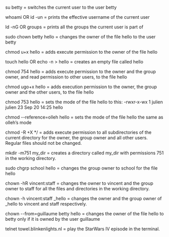 su betty = switches the current user to the user betty

whoami OR id -un = prints the effective username of the current user

Id -nG OR groups = prints all the groups the current user is part of

sudo chown betty hello = changes the owner of the file hello to the user betty

chmod u+x  hello = adds execute permission to the owner of the file hello

touch hello OR echo -n > hello = creates an empty file called hello

chmod 754 hello = adds execute permission to the owner and the group owner, and read permission to other users, to the file hello

chmod ugo+x hello =  adds execution permission to the owner, the group owner and the other users, to the file hello

chmod 753 hello =  sets the mode of the file hello to this:   -rwxr-x-wx 1 julien julien 23 Sep 20 14:25 hello

chmod --reference=olleh hello = sets the mode of the file hello the same as olleh’s mode

chmod -R +X */ = adds execute permission to all subdirectories of the current directory for the owner, the group owner and all other users.
Regular files should not be changed.

mkdir -m751 my_dir = creates a directory called my_dir with permissions 751 in the working directory.

sudo chgrp school hello = changes the group owner to school for the file hello

chown -hR vincent:staff = changes the owner to vincent and the group owner to staff for all the files and directories in the working directory.

chown -h vincent:staff _hello = changes the owner and the group owner of _hello to vincent and staff respectively.

chown --from=guillaume betty  hello = changes the owner of the file hello to betty only if it is owned by the user guillaume

telnet towel.blinkenlights.nl = play the StarWars IV episode in the terminal.
